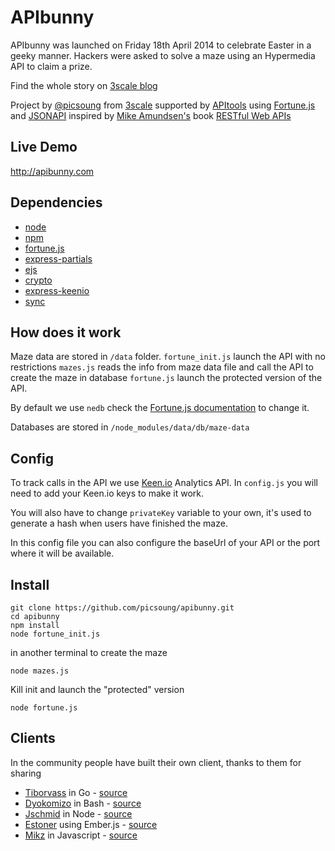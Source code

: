 APIbunny
========

APIbunny was launched on Friday 18th April 2014 to celebrate Easter in a geeky manner.
Hackers were asked to solve a maze using an Hypermedia API to claim a prize.

Find the whole story on [3scale blog](http://www.3scale.net/2014/04/building-apibunny-using-fortune-js-jsonapi)

Project by [@picsoung](http://github.com/picsoung) from [3scale](http://3scale.net) supported by [APItools](http://apitools.com) using [Fortune.js](http://fortunejs.com) and [JSONAPI](http://jsonapi.org) inspired by [Mike Amundsen's](https://twitter.com/mamund) book [RESTful Web APIs](http://www.amazon.com/gp/product/1449358063/ref=as_li_qf_sp_asin_tl?ie=UTF8&camp=1789&creative=9325&creativeASIN=1449358063&linkCode=as2&tag=nicolasgcom-20)

## Live Demo
http://apibunny.com

## Dependencies
* [node](http://nodejs.org/)
* [npm](https://github.com/npm/npm)
* [fortune.js](http://fortunejs.com)
* [express-partials](https://github.com/publicclass/express-partials)
* [ejs](https://github.com/visionmedia/ejs)
* [crypto](https://www.npmjs.org/package/crypto)
* [express-keenio](https://github.com/sebinsua/express-keenio)
* [sync](https://github.com/0ctave/node-sync)

## How does it work

Maze data are stored in `/data` folder.
`fortune_init.js` launch the API with no restrictions
`mazes.js` reads the info from maze data file and call the API to create the maze in database
`fortune.js` launch the protected version of the API.

By default we use `nedb` check the [Fortune.js documentation](http://fortunejs.com/docs/) to change it.

Databases are stored in `/node_modules/data/db/maze-data`

## Config
To track calls in the API we use [Keen.io](http://keen.io) Analytics API. In `config.js` you will need to add your Keen.io keys to make it work.

You will also have to change `privateKey` variable to your own, it's used to generate a hash when users have finished the maze.

In this config file you can also configure the baseUrl of your API or the port where it will be available.

## Install

```shell
git clone https://github.com/picsoung/apibunny.git
cd apibunny
npm install
node fortune_init.js
```

in another terminal to create the maze
```shell
node mazes.js
```

Kill init and launch the "protected" version

```
node fortune.js
```

## Clients
In the community people have built their own client, thanks to them for sharing

* [Tiborvass](https://github.com/tiborvass) in Go - [source](https://github.com/tiborvass/apibunny)
* [Dyokomizo](https://github.com/dyokomizo) in Bash - [source](https://github.com/dyokomizo/apibunny)
* [Jschmid](https://github.com/jschmid/) in Node - [source](https://github.com/jschmid/APIBunnySolver)
* [Estoner](https://github.com/estoner) using Ember.js - [source](https://github.com/estoner/apibunny-client)
* [Mikz](https://gist.github.com/mikz) in Javascript - [source](https://gist.github.com/mikz/a67c266c11ab62d99246)

